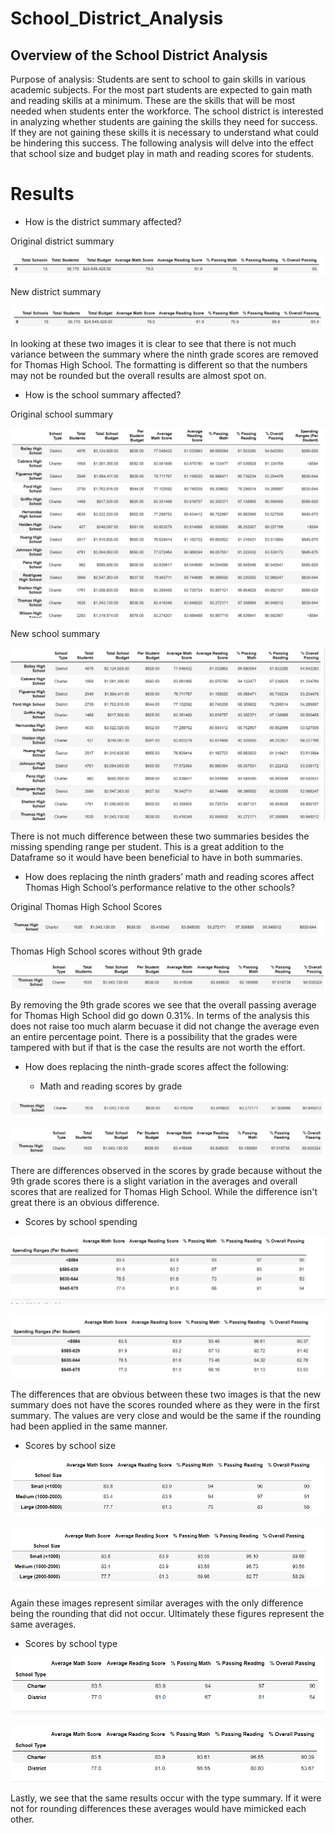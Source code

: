 # School_District_Analysis
## Overview of the School District Analysis
Purpose of analysis:
Students are sent to school to gain skills in various academic subjects. For the most part students are expected to gain math and reading skills at a minimum. These are the skills that will be most needed when students enter the workforce. The school district is interested in analyzing whether students are gaining the skills they need for success. If they are not gaining these skills it is necessary to understand what could be hindering this success. The following analysis will delve into the effect that school size and budget play in math and reading scores for students. 

# Results

* How is the district summary affected?

Original district summary

![](https://github.com/lightbright832/School_District_Analysis/blob/main/Original%20District%20Summary.png)

New district summary

![](https://github.com/lightbright832/School_District_Analysis/blob/main/New%20Disctrict%20Summary.png)

In looking at these two images it is clear to see that there is not much variance between the summary where the ninth grade scores are removed for Thomas High School. The formatting is different so that the numbers may not be rounded but the overall results are almost spot on. 

* How is the school summary affected?

Original school summary

![](https://github.com/lightbright832/School_District_Analysis/blob/main/Original%20School%20Summary.png)

New school summary

![](https://github.com/lightbright832/School_District_Analysis/blob/main/New%20School%20Summary.png)

There is not much difference between these two summaries besides the missing spending range per student. This is a great addition to the Dataframe so it would have been beneficial to have in both summaries. 

* How does replacing the ninth graders’ math and reading scores affect Thomas High School’s performance relative to the other schools?

Original Thomas High School Scores

![](https://github.com/lightbright832/School_District_Analysis/blob/main/Original%20Thomas%20Scores.png)

Thomas High School scores without 9th grade

![](https://github.com/lightbright832/School_District_Analysis/blob/main/Thomas%20High%20School.png)

By removing the 9th grade scores we see that the overall passing average for Thomas High School did go down 0.31%. In terms of the analysis this does not raise too much alarm becuase it did not change the average even an entire percentage point. There is a possibility that the grades were tampered with but if that is the case the results are not worth the effort. 

* How does replacing the ninth-grade scores affect the following:

  * Math and reading scores by grade

![](https://github.com/lightbright832/School_District_Analysis/blob/main/Thomas%20by%20Grade.png)

![](https://github.com/lightbright832/School_District_Analysis/blob/main/New%20Thomas.png)

There are differences observed in the scores by grade because without the 9th grade scores there is a slight variation in the averages and overall scores that are realized for Thomas High School. While the difference isn't great there is an obvious difference.

  * Scores by school spending

![](https://github.com/lightbright832/School_District_Analysis/blob/main/Original%20Spending%20Summary.png)

![](https://github.com/lightbright832/School_District_Analysis/blob/main/New%20Spending%20Summary.png)

The differences that are obvious between these two images is that the new summary does not have the scores rounded where as they were in the first summary. The values are very close and would be the same if the rounding had been applied in the same manner.

  * Scores by school size

![](https://github.com/lightbright832/School_District_Analysis/blob/main/Original%20Size%20Summary.png)

![](https://github.com/lightbright832/School_District_Analysis/blob/main/New%20Size%20Summary.png)

Again these images represent similar averages with the only difference being the rounding that did not occur. Ultimately these figures represent the same averages.

  * Scores by school type

![](https://github.com/lightbright832/School_District_Analysis/blob/main/Original%20Type%20Summary.png)

![](https://github.com/lightbright832/School_District_Analysis/blob/main/New%20Type%20Summary.png)

Lastly, we see that the same results occur with the type summary. If it were not for rounding differences these averages would have mimicked each other.
